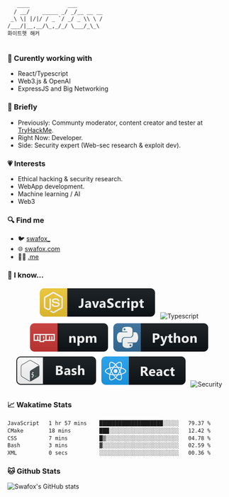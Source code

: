 ```
   ____            ___        
  / __/    _____ _/ _/__ __ __
 _\ \| |/|/ / _ `/ _/ _ \\ \ /
/___/|__,__/\_,_/_/ \___/_\_\ 
화이트햇 해커 
                              
```

### 📕 Curently working with
- React/Typescript
- Web3.js & OpenAI
- ExpressJS and Big Networking

### 🌟 Briefly
- Previously: Communty moderator, content creator and tester at [TryHackMe](https://tryhackme.com/).
- Right Now: Developer.
- Side: Security expert (Web-sec research & exploit dev).

### 💗 Interests
- Ethical hacking & security research.
- WebApp development.
- Machine learning / AI
- Web3

### 🔍 Find me
- 🐦 [swafox_](https://twitter.com/swafox_)
- 🌐 [swafox.com](https://swafox.com)
- 👨‍🚀 [.me](https://swafox.github.io/)

### 🤔 I know...

<p align="center">

  <!-- For more icons please follow  https://github.com/MikeCodesDotNET/ColoredBadges -->

  <img src="https://raw.githubusercontent.com/MikeCodesDotNET/ColoredBadges/master/svg/dev/languages/js.svg" alt="JS" style="margin:4px">
  <img src="https://badges.frapsoft.com/typescript/code/typescript-125x28.png?v=101" alt="Typescript" style="margin:4px">
  <img src="https://github.com/MikeCodesDotNET/ColoredBadges/raw/4a38660afb7be89a6032218589b4454a1285c7f8/svg/dev/services/npm.svg" alt="npm" style="margin:4px">
  <img src="https://raw.githubusercontent.com/MikeCodesDotNET/ColoredBadges/master/svg/dev/languages/python.svg" alt="Python" style="margin:4px">
  <img src="https://raw.githubusercontent.com/MikeCodesDotNET/ColoredBadges/master/svg/dev/tools/bash.svg" alt="Bash" style="margin:4px">
  <img src="https://raw.githubusercontent.com/MikeCodesDotNET/ColoredBadges/master/svg/dev/frameworks/react.svg" alt="React" style="margin:4px">
  <img src="https://raw.githubusercontent.com/Quadrified/Quadrified/master/assets/svg/dev/misc/security.svg" alt="Security" style="margin:4px">
   
### 📈 Wakatime Stats
<!--START_SECTION:waka-->

```txt
JavaScript   1 hr 57 mins    ████████████████████░░░░░   79.37 %
CMake        18 mins         ███░░░░░░░░░░░░░░░░░░░░░░   12.42 %
CSS          7 mins          █▒░░░░░░░░░░░░░░░░░░░░░░░   04.78 %
Bash         3 mins          ▓░░░░░░░░░░░░░░░░░░░░░░░░   02.59 %
XML          0 secs          ░░░░░░░░░░░░░░░░░░░░░░░░░   00.36 %
```

<!--END_SECTION:waka-->

### 🐱 Github Stats
![Swafox's GitHub stats](https://github-readme-stats.vercel.app/api?username=Swafox&show_icons=true&theme=dracula)
